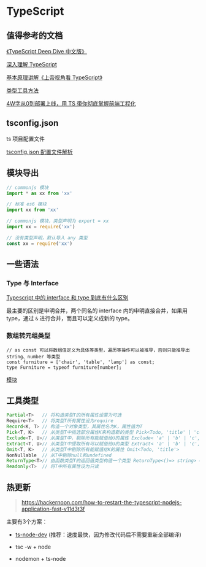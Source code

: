 # TypeScript

## 值得参考的文档

[《TypeScript Deep Dive 中文版》](https://jkchao.github.io/typescript-book-chinese/)

[ 深入理解 TypeScript](https://jkchao.github.io/typescript-book-chinese/)

[基本原理讲解《上帝视角看 TypeScript》](https://mp.weixin.qq.com/s?__biz=MzA3MjU5NjU2NA==&mid=2455504213&idx=1&sn=b1ec8829983ac3425abe76085405e329&chksm=88b3486ebfc4c1786429c143c3a0683a099290d794630b4c055c2961f31d8bda8d1c0e6775d5&scene=21#wechat_redirect)

[类型工具方法](https://juejin.im/post/6844903981521567752#heading-6)

[4W字从0到部署上线，用 TS 带你彻底掌握前端工程化](https://mp.weixin.qq.com/s/heAeiXfJ8BHu-CO-kpTVLA)

## tsconfig.json

ts 项目配置文件

[tsconfig.json 配置文件解析](https://jishuin.proginn.com/p/763bfbd2b6a6)

## 模块导出

```jsx
// commonjs 模块
import * as xx from 'xx'

// 标准 es6 模块
import xx from 'xx'

// commonjs 模块，类型声明为 export = xx
import xx = require('xx')

// 没有类型声明，默认导入 any 类型
const xx = require('xx')
```

## 一些语法

### Type 与 Interface

[Typescript 中的 interface 和 type 到底有什么区别](https://juejin.cn/post/6844903749501059085)

最主要的区别是申明合并，两个同名的 interface 内的申明直接合并，如果用 type，通过 `&` 进行合并，而且可以定义成新的 type。

### 数组转元组类型

```tsx
// as const 可以将数组值定义为具体等类型，遍历等操作可以被推导，否则只能推导出 string、number 等类型
const furniture = ['chair', 'table', 'lamp'] as const;
type Furniture = typeof furniture[number];
```

[模块](TypeScript%2065e0f4daf8bb42fb96187cbc2a8c1ee9/%E6%A8%A1%E5%9D%97%207515fdcf4f0e4399b8a69f3e83bd8bda.md)

## 工具类型

```typescript
Partial<T>   // 将构造类型T的所有属性设置为可选
Require<T>   // 将类型T所有属性设为require
Record<K, T> // 构造一个对象类型，其属性名为K，属性值为T
Pick<T, K>   // 从类型T中挑选部分属性K来构造新的类型 Pick<Todo, 'title' | 'completed'>
Exclude<T, U>// 从类型T中，剔除所有能赋值给U的属性 Exclude< 'a' | 'b' | 'c', 'b'| 'c'> => 'a'
Extract<T, U>// 从类型T中提取所有可以赋值给U的类型 Extract< 'a' | 'b' | 'c', 'b'| 'c'> => 'b' | 'c'
Omit<T, K>   // 从类型T中剔除所有能赋值给K的属性 Omit<Todo, 'title'>
NonNullable  // 从T中剔除null和undefined
ReturnType<T>// 由函数类型T的返回值类型构造一个类型 ReturnType<()=> string> => string
Readonly<T>  // 将T中所有属性设为只读
```

## 热更新

> https://hackernoon.com/how-to-restart-the-typescript-nodejs-application-fast-v11d3t3f

主要有3个方案：

- [ts-node-dev](https://github.com/wclr/ts-node-dev) (推荐：速度最快，因为修改代码后不需要重新全部编译)

- tsc -w + node
- nodemon + ts-node

